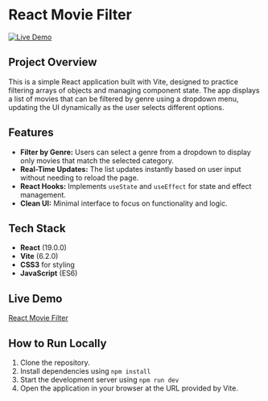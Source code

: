 # React Movie Filter
[![Live Demo](https://img.shields.io/badge/live-demo-brightgreen)](https://react-moviefilter.netlify.app/)

## Project Overview
This is a simple React application built with Vite, designed to practice filtering arrays of objects and managing component state. 
The app displays a list of movies that can be filtered by genre using a dropdown menu, updating the UI dynamically as the user selects different options.

## Features
- **Filter by Genre:** Users can select a genre from a dropdown to display only movies that match the selected category.
- **Real-Time Updates:** The list updates instantly based on user input without needing to reload the page.
- **React Hooks:** Implements `useState` and `useEffect` for state and effect management.
- **Clean UI:** Minimal interface to focus on functionality and logic.

## Tech Stack
- **React** (19.0.0)
- **Vite** (6.2.0)
- **CSS3** for styling
- **JavaScript** (ES6)

## Live Demo
[React Movie Filter](https://react-moviefilter.netlify.app/)

## How to Run Locally
1. Clone the repository.
2. Install dependencies using `npm install`
3. Start the development server using `npm run dev`
4. Open the application in your browser at the URL provided by Vite.
